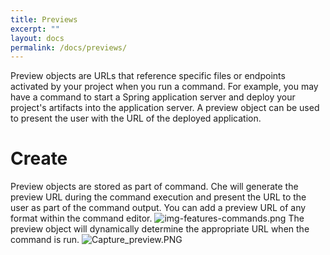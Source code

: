 ```yaml
---
title: Previews
excerpt: ""
layout: docs
permalink: /docs/previews/
---
```

Preview objects are URLs that reference specific files or endpoints activated by your project when you run a command.  For example, you may have a command to start a Spring application server and deploy your project's artifacts into the application server. A preview object can be used to present the user with the URL of the deployed application.
# Create  
Preview objects are stored as part of command. Che will generate the preview URL during the command execution and present the URL to the user as part of the command output. You can add a preview URL of any format within the command editor.
![img-features-commands.png](../../docs/imgs/img-features-commands.png)
The preview object will dynamically determine the appropriate URL when the command is run.
![Capture_preview.PNG](../../docs/imgs/Capture_preview.PNG)
